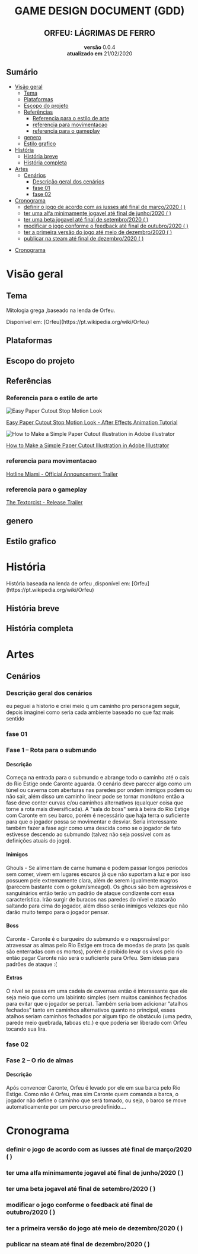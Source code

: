 <meta charset="utf-8">
<h1 align="center">GAME DESIGN DOCUMENT (GDD)</h1>
<h2 align="center">ORFEU: LÁGRIMAS DE FERRO</h2>

<p align="center">
    <b>versão</b> 0.0.4</br>
    <b>atualizado em</b> 21/02/2020
</p>

<!--inicio de sumario-->

## Sumário

- [Visão geral](#vis%c3%a3o-geral)
  - [Tema](#tema)
  - [Plataformas](#plataformas)
  - [Escopo do projeto](#escopo-do-projeto)
  - [Referências](#refer%c3%aancias)
    - [Referencia para o estilo de arte](#referencia-para-o-estilo-de-arte)
    - [referencia para movimentacao](#referencia-para-movimentacao)
    - [referencia para o gameplay](#referencia-para-o-gameplay)
  - [genero](#genero)
  - [Estilo grafico](#estilo-grafico)
- [História](#hist%c3%b3ria)
  - [História breve](#hist%c3%b3ria-breve)
  - [História completa](#hist%c3%b3ria-completa)
- [Artes](#artes)
  - [Cenários](#cen%c3%a1rios)
    - [Descrição geral dos cenários](#descri%c3%a7%c3%a3o-geral-dos-cen%c3%a1rios)
    - [fase 01](#fase-01)
    - [fase 02](#fase-02)
- [Cronograma](#cronograma)
    - [definir o jogo de acordo com as iusses até final de março/2020 ( )](#definir-o-jogo-de-acordo-com-as-iusses-at%c3%a9-final-de-mar%c3%a7o2020)
    - [ter uma alfa minimamente jogavel até final de junho/2020 ( )](#ter-uma-alfa-minimamente-jogavel-at%c3%a9-final-de-junho2020)
    - [ter uma beta jogavel até final de setembro/2020 ( )](#ter-uma-beta-jogavel-at%c3%a9-final-de-setembro2020)
    - [modificar o jogo conforme o feedback até final de outubro/2020 ( )](#modificar-o-jogo-conforme-o-feedback-at%c3%a9-final-de-outubro2020)
    - [ter a primeira versão do jogo até meio de dezembro/2020 ( )](#ter-a-primeira-vers%c3%a3o-do-jogo-at%c3%a9-meio-de-dezembro2020)
    - [publicar na steam até final de dezembro/2020 ( )](#publicar-na-steam-at%c3%a9-final-de-dezembro2020)

* [Cronograma](#cronograma)
                     
<!--final de sumario-->
# Visão geral
## Tema

<p>Mitologia grega ,baseado na lenda de Orfeu.</p>
<p>Disponível em: [Orfeu](https://pt.wikipedia.org/wiki/Orfeu)</p>

## Plataformas
## Escopo do projeto
## Referências
### Referencia para o estilo de arte
![Easy Paper Cutout Stop Motion Look](../Orfeu/imagens_para_documentacao/Opera&#32;Instantâneo_2020-02-21_114856_www.youtube.com.png)


[Easy Paper Cutout Stop Motion Look - After Effects Animation Tutorial
](https://www.youtube.com/watch?v=nwpYl04Cczo)

![How to Make a Simple Paper Cutout illustration in Adobe illustrator](../Orfeu/imagens_para_documentacao/Opera&#32;Instantâneo_2020-02-21_114946_www.youtube.com.png)


[How to Make a Simple Paper Cutout Illustration in Adobe Illustrator
](https://www.youtube.com/watch?v=TlhPXq9oKMY)

### referencia para movimentacao
[Hotline Miami - Official Announcement Trailer
](https://www.youtube.com/watch?v=Nv-XCM8sies)

### referencia para o gameplay
[The Textorcist - Release Trailer](https://www.youtube.com/watch?v=SAEMlq_qVeM)
## genero
## Estilo grafico
# História

<p>História baseada na lenda de orfeu ,disponível em: [Orfeu](https://pt.wikipedia.org/wiki/Orfeu)</p>

## História breve
## História completa

# Artes
## Cenários

### Descrição geral dos cenários

<p>eu peguei a historio e criei meio q um caminho pro personagem seguir, depois imaginei como seria cada ambiente baseado no que faz mais sentido</p>

### fase 01

<h3> Fase 1 – Rota para o submundo</h3>
<h4>Descrição</h4> 
<p>Começa na entrada para o submundo e abrange todo o caminho até o cais do Rio Estige onde Caronte aguarda. O cenário deve parecer algo como um túnel ou caverna com aberturas nas paredes por ondem inimigos podem ou não sair, além disso um caminho linear pode se tornar monótono então a fase deve conter curvas e/ou caminhos alternativos (qualquer coisa que torne a rota mais diversificada). A "sala do boss" será à beira do Rio Estige com Caronte em seu barco, porém é necessário que haja terra o suficiente para que o jogador possa se movimentar e desviar. Seria interessante também fazer a fase agir como uma descida como se o jogador de fato estivesse descendo ao submundo (talvez não seja possível com as definições atuais do jogo).</p>

<h4>Inimigos</h4> 
<p>Ghouls - Se alimentam de carne humana e podem passar longos períodos sem comer, vivem em lugares escuros já que não suportam a luz e por isso possuem pele extremamente clara, além de serem igualmente magros (parecem bastante com o golum/smeagol). Os ghous são bem agressivos e sanguinários então terão um padrão de ataque condizente com essa característica. Irão surgir de buracos nas paredes do nível e atacarão saltando para cima do jogador, além disso serão inimigos velozes que não darão muito tempo para o jogador pensar.</p>

<h4>Boss</h4> 
<p>Caronte - Caronte é o barqueiro do submundo e o responsável por atravessar as almas pelo Rio Estige em troca de moedas de prata (as quais são enterradas com os mortos), porém é proibido levar os vivos pelo rio então pagar Caronte não será o suficiente para Orfeu. Sem ideias para padrões de ataque :(
</p>
<h4>Extras</h4>
<p>O nível se passa em uma cadeia de cavernas então é interessante que ele seja meio que como um labirinto simples (sem muitos caminhos fechados para evitar que o jogador se perca). Também seria bom adicionar “atalhos fechados” tanto em caminhos alternativos quanto no principal, esses atalhos seriam caminhos fechados por algum tipo de obstáculo (uma pedra, parede meio quebrada, taboas etc.) e que poderia ser liberado com Orfeu tocando sua lira.</p>

### fase 02

<h3>Fase 2 – O rio de almas</h3>

<h4>Descrição</h4>
<p>Após convencer Caronte, Orfeu é levado por ele em sua barca pelo Rio Estige. Como não é Orfeu, mas sim Caronte quem comanda a barca, o jogador não define o caminho que será tomado, ou seja, o barco se move automaticamente por um percurso predefinido....
</p>

# Cronograma
### definir o jogo de acordo com as iusses até final de março/2020 ( )
### ter uma alfa minimamente jogavel até final de junho/2020 ( )
### ter uma beta jogavel até final de setembro/2020 ( )
### modificar o jogo conforme o feedback até final de outubro/2020 ( )
### ter a primeira versão do jogo até meio de dezembro/2020 ( )
### publicar na steam até final de dezembro/2020 ( )
